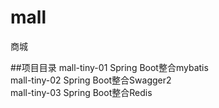 # mall
商城

##项目目录
mall-tiny-01 Spring Boot整合mybatis <br>
mall-tiny-02 Spring Boot整合Swagger2 <br>
mall-tiny-03 Spring Boot整合Redis <br>
